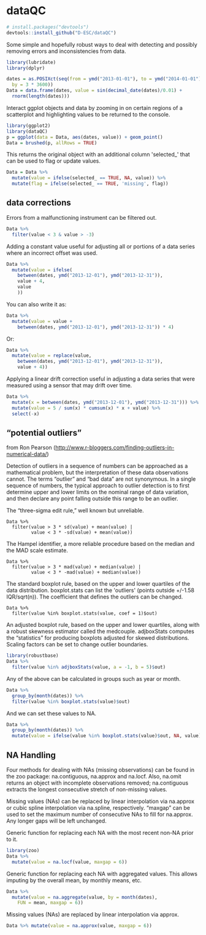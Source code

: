 # dataQC

```R
# install.packages("devtools")
devtools::install_github("D-ESC/dataQC")
```

Some simple and hopefully robust ways to deal with detecting and possibly removing errors and inconsistencies from data.

```R
library(lubridate)
library(dplyr)

dates = as.POSIXct(seq(from = ymd("2013-01-01"), to = ymd("2014-01-01"), 
  by = 3 * 3600))
Data = data.frame(dates, value = sin(decimal_date(dates)/0.01) +
  rnorm(length(dates)))
```

Interact ggplot objects and data by zooming in on certain regions of a scatterplot and highlighting values to be returned to the console. 

```R
library(ggplot2)
library(dataQC)
p = ggplot(data = Data, aes(dates, value)) + geom_point()
Data = brushed(p, allRows = TRUE)
```

This returns the original object with an additional column 'selected_' that can be used to flag or update values.

```R
Data = Data %>% 
  mutate(value = ifelse(selected_ == TRUE, NA, value)) %>%
  mutate(flag = ifelse(selected_ == TRUE, 'missing', flag))
```
## data corrections

Errors from a malfunctioning instrument can be filtered out.

```R
Data %>% 
  filter(value < 3 & value > -3)
```

Adding a constant value useful for adjusting all or portions of a data series where an incorrect offset was used.

```R
Data %>% 
  mutate(value = ifelse(
    between(dates, ymd("2013-12-01"), ymd("2013-12-31")),  
    value + 4,
    value
    ))
```

You can also write it as:

```R
Data %>% 
  mutate(value = value +
    between(dates, ymd("2013-12-01"), ymd("2013-12-31")) * 4)
```

Or:

```R
Data %>% 
  mutate(value = replace(value,
    between(dates, ymd("2013-12-01"), ymd("2013-12-31")), 
    value + 4))
```

Applying a linear drift correction useful in adjusting a data series that were measured using a sensor that may drift over time.

```R
Data %>% 
  mutate(x = between(dates, ymd("2013-12-01"), ymd("2013-12-31"))) %>%
  mutate(value = 5 / sum(x) * cumsum(x) * x + value) %>%
  select(-x)
```

## “potential outliers”

from Ron Pearson (http://www.r-bloggers.com/finding-outliers-in-numerical-data/)

Detection of outliers in a sequence of numbers can be approached as a mathematical problem, but the interpretation of these data observations cannot. The terms “outlier” and “bad data” are not synonymous. In a single sequence of numbers, the typical approach to outlier detection is to first determine upper and lower limits on the nominal range of data variation, and then declare any point falling outside this range to be an outlier.

The “three-sigma edit rule,” well known but unreliable.

```{r}
Data %>% 
  filter(value > 3 * sd(value) + mean(value) | 
         value < 3 * -sd(value) + mean(value))
```

The Hampel identifier, a more reliable procedure based on the median and the MAD scale estimate.

```
Data %>% 
  filter(value > 3 * mad(value) + median(value) | 
         value < 3 * -mad(value) + median(value))
```

The standard boxplot rule, based on the upper and lower quartiles of the data distribution. boxplot.stats can list the 'outliers' (points outside +/-1.58 IQR/sqrt(n)). The coefficient that defines the outliers can be changed.

```{r}
Data %>% 
  filter(value %in% boxplot.stats(value, coef = 1)$out)
```

An adjusted boxplot rule, based on the upper and lower quartiles, along with a robust skewness estimator called the medcouple. adjboxStats computes the “statistics” for producing boxplots adjusted for skewed distributions. Scaling factors can be set to change outlier boundaries.

```R
library(robustbase)
Data %>% 
  filter(value %in% adjboxStats(value, a = -1, b = 5)$out)
```

Any of the above can be calculated in groups such as year or month.

```R
Data %>% 
  group_by(month(dates)) %>% 
  filter(value %in% boxplot.stats(value)$out)
```

And we can set these values to NA.

```R
Data %>% 
  group_by(month(dates)) %>% 
  mutate(value = ifelse(value %in% boxplot.stats(value)$out, NA, value))
```

## NA Handling

Four methods for dealing with NAs (missing observations) can be found in the zoo package: na.contiguous, na.approx and na.locf. Also, na.omit returns an object with incomplete observations removed; na.contiguous extracts the longest consecutive stretch of non-missing values.

Missing values (NAs) can be replaced by linear interpolation via na.approx or cubic spline interpolation via na.spline, respectively. “maxgap” can be used to set the maximum number of consecutive NAs to fill for na.approx. Any longer gaps will be left unchanged.

Generic function for replacing each NA with the most recent non-NA prior to it.

```R
library(zoo)
Data %>% 
  mutate(value = na.locf(value, maxgap = 6))
```
Generic function for replacing each NA with aggregated values. This allows imputing by the overall mean, by monthly means, etc.

```R
Data %>% 
  mutate(value = na.aggregate(value, by = month(dates), 
    FUN = mean, maxgap = 6))
```

Missing values (NAs) are replaced by linear interpolation via approx.

```R
Data %>% mutate(value = na.approx(value, maxgap = 6))
```
